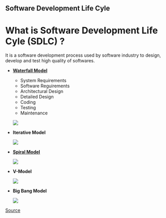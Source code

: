 ## Software Development Life Cyle

# What is **Software Development Life Cyle (SDLC)** ?

It is a software development process used by software industry to design, develop and test high quality of softwares.

* [**Waterfall Model**](http://zone.ni.com/reference/en-XX/help/371361J-01/lvdevconcepts/lifecycle_models/)
	* System Requirements
	* Software Reguirements
	* Architectural Design
	* Detailed Design
	* Coding
	* Testing
	* Maintenance
	
	![](http://zone.ni.com/images/reference/en-XX/help/371361J-01/loc_eps_water_lifecycle.gif)

* **Iterative Model**

	![](http://patterns.florian-rappl.de/pictures/iterative.png)
	
* [**Spiral Model**](http://users.encs.concordia.ca/~paquet/wiki/index.php?title=Spiral_model)

	![](http://users.encs.concordia.ca/~paquet/wiki/images/e/ea/Spiral_model.gif)

* **V-Model**

	![](https://davenicolette.files.wordpress.com/2012/02/v-model.png)

* **Big Bang Model**

	![](http://www.tutorialspoint.com/software_engineering/images/sdlc_bigbang.png)

[Source](http://www.tutorialspoint.com/software_engineering/software_development_life_cycle.htm)